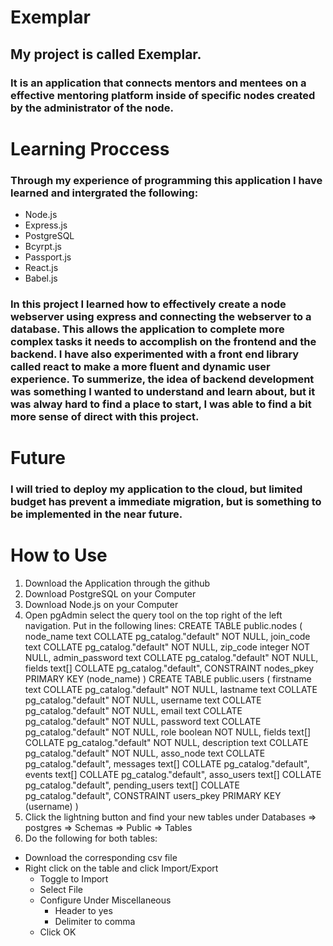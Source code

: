 # Exemplar
## My project is called Exemplar.

### It is an application that connects mentors and mentees on a effective mentoring platform inside of specific nodes created by the administrator of the node.

# Learning Proccess

### Through my experience of programming this application I have learned and intergrated the following:
- Node.js
- Express.js
- PostgreSQL
- Bcyrpt.js
- Passport.js
- React.js
- Babel.js

### In this project I learned how to effectively create a node webserver using express and connecting the webserver to a database. This allows the application to complete more complex tasks it needs to accomplish on the frontend and the backend. I have also experimented with a front end library called react to make a more fluent and dynamic user experience. To summerize, the idea of backend development was something I wanted to understand and learn about, but it was alway hard to find a place to start, I was able to find a bit more sense of direct with this project. 

# Future 

### I will tried to deploy my application to the cloud, but limited budget has prevent a immediate migration, but is something to be implemented in the near future. 

# How to Use
1. Download the Application through the github
2. Download PostgreSQL on your Computer
3. Download Node.js on your Computer 
4. Open pgAdmin select the query tool on the top right of the left navigation. Put in the following lines:
CREATE TABLE public.nodes
(
    node_name text COLLATE pg_catalog."default" NOT NULL,
    join_code text COLLATE pg_catalog."default" NOT NULL,
    zip_code integer NOT NULL,
    admin_password text COLLATE pg_catalog."default" NOT NULL,
    fields text[] COLLATE pg_catalog."default",
    CONSTRAINT nodes_pkey PRIMARY KEY (node_name)
)
CREATE TABLE public.users
(
    firstname text COLLATE pg_catalog."default" NOT NULL,
    lastname text COLLATE pg_catalog."default" NOT NULL,
    username text COLLATE pg_catalog."default" NOT NULL,
    email text COLLATE pg_catalog."default" NOT NULL,
    password text COLLATE pg_catalog."default" NOT NULL,
    role boolean NOT NULL,
    fields text[] COLLATE pg_catalog."default" NOT NULL,
    description text COLLATE pg_catalog."default" NOT NULL,
    asso_node text COLLATE pg_catalog."default",
    messages text[] COLLATE pg_catalog."default",
    events text[] COLLATE pg_catalog."default",
    asso_users text[] COLLATE pg_catalog."default",
    pending_users text[] COLLATE pg_catalog."default",
    CONSTRAINT users_pkey PRIMARY KEY (username)
)
5. Click the lightning button and find your new tables under Databases => postgres => Schemas => Public => Tables
6. Do the following for both tables:
  - Download the corresponding csv file 
  - Right click on the table and click Import/Export
    - Toggle to Import
    - Select File
    - Configure Under Miscellaneous
      - Header to yes
      - Delimiter to comma
    - Click OK
    
